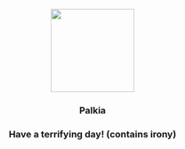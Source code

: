 <p align="center">
    <img src="https://raw.githubusercontent.com/PokeAPI/sprites/master/sprites/pokemon/484.png" width="150" height="150">
</p>
<h3 align="center"> <b>Palkia</b></h3>
<h3 align="center">Have a terrifying day! (contains irony)</h3>
